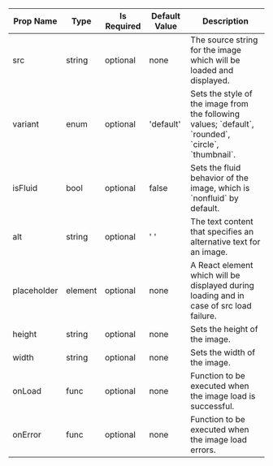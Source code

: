 <table><thead><tr><th>Prop Name</th><th>Type</th><th>Is Required</th><th>Default Value</th><th>Description</th></tr></thead><tbody><tr><td>src</td><td>string</td><td>optional</td><td>none</td><td>The source string for the image which will be loaded and displayed.</td></tr><tr><td>variant</td><td>enum</td><td>optional</td><td>'default'</td><td>Sets the style of the image from the following values; `default`, `rounded`, `circle`, `thumbnail`.</td></tr><tr><td>isFluid</td><td>bool</td><td>optional</td><td>false</td><td>Sets the fluid behavior of the image, which is `nonfluid` by default.</td></tr><tr><td>alt</td><td>string</td><td>optional</td><td>' '</td><td>The text content that specifies an alternative text for an image.</td></tr><tr><td>placeholder</td><td>element</td><td>optional</td><td>none</td><td>A React element which will be displayed during loading and in case of src load failure.</td></tr><tr><td>height</td><td>string</td><td>optional</td><td>none</td><td>Sets the height of the image.</td></tr><tr><td>width</td><td>string</td><td>optional</td><td>none</td><td>Sets the width of the image.</td></tr><tr><td>onLoad</td><td>func</td><td>optional</td><td>none</td><td>Function to be executed when the image load is successful.</td></tr><tr><td>onError</td><td>func</td><td>optional</td><td>none</td><td>Function to be executed when the image load errors.</td></tr></tbody><table>
